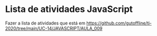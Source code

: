# Lista de atividades JavaScript
Fazer a lista de atividades que está em https://github.com/gutoffline/ti-2020/tree/main/UC-14/JAVASCRIPT/AULA_009
